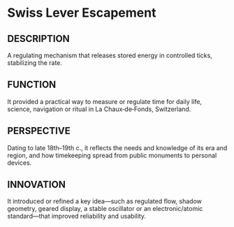 ---
---
# Swiss Lever Escapement

## DESCRIPTION
A regulating mechanism that releases stored energy in controlled ticks, stabilizing the rate.

## FUNCTION
It provided a practical way to measure or regulate time for daily life, science, navigation or ritual in La Chaux‑de‑Fonds, Switzerland.

## PERSPECTIVE
Dating to late 18th–19th c., it reflects the needs and knowledge of its era and region, and how timekeeping spread from public monuments to personal devices.

## INNOVATION
It introduced or refined a key idea—such as regulated flow, shadow geometry, geared display, a stable oscillator or an electronic/atomic standard—that improved reliability and usability.
